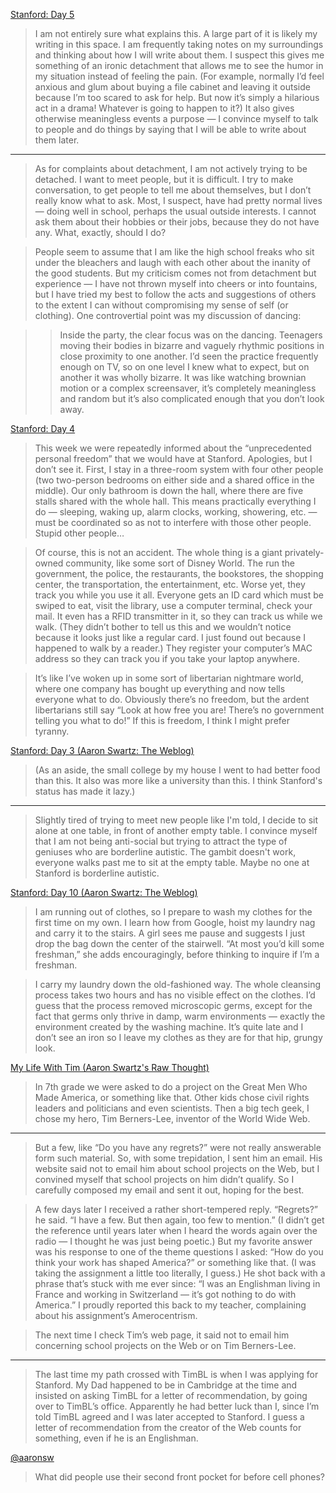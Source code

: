 [Stanford: Day 5](http://www.aaronsw.com/weblog/001423)

>I am not entirely sure what explains this. A large part of it is likely my writing in this space. I am frequently taking notes on my surroundings and thinking about how I will write about them. I suspect this gives me something of an ironic detachment that allows me to see the humor in my situation instead of feeling the pain. (For example, normally I’d feel anxious and glum about buying a file cabinet and leaving it outside because I’m too scared to ask for help. But now it’s simply a hilarious act in a drama! Whatever is going to happen to it?) It also gives otherwise meaningless events a purpose — I convince myself to talk to people and do things by saying that I will be able to write about them later.

---

>As for complaints about detachment, I am not actively trying to be detached. I want to meet people, but it is difficult. I try to make conversation, to get people to tell me about themselves, but I don’t really know what to ask. Most, I suspect, have had pretty normal lives — doing well in school, perhaps the usual outside interests. I cannot ask them about their hobbies or their jobs, because they do not have any. What, exactly, should I do?

>People seem to assume that I am like the high school freaks who sit under the bleachers and laugh with each other about the inanity of the good students. But my criticism comes not from detachment but experience — I have not thrown myself into cheers or into fountains, but I have tried my best to follow the acts and suggestions of others to the extent I can without compromising my sense of self (or clothing). One controvertial point was my discussion of dancing:

>>Inside the party, the clear focus was on the dancing. Teenagers moving their bodies in bizarre and vaguely rhythmic positions in close proximity to one another. I’d seen the practice frequently enough on TV, so on one level I knew what to expect, but on another it was wholly bizarre. It was like watching brownian motion or a complex screensaver, it’s completely meaningless and random but it’s also complicated enough that you don’t look away.

[Stanford: Day 4](http://www.aaronsw.com/weblog/001422)

> This week we were repeatedly informed about the “unprecedented personal freedom” that we would have at Stanford. Apologies, but I don’t see it. First, I stay in a three-room system with four other people (two two-person bedrooms on either side and a shared office in the middle). Our only bathroom is down the hall, where there are five stalls shared with the whole hall. This means practically everything I do — sleeping, waking up, alarm clocks, working, showering, etc. — must be coordinated so as not to interfere with those other people. Stupid other people…

> Of course, this is not an accident. The whole thing is a giant privately-owned community, like some sort of Disney World. The run the government, the police, the restaurants, the bookstores, the shopping center, the transportation, the entertainment, etc. Worse yet, they track you while you use it all. Everyone gets an ID card which must be swiped to eat, visit the library, use a computer terminal, check your mail. It even has a RFID transmitter in it, so they can track us while we walk. (They didn’t bother to tell us this and we wouldn’t notice because it looks just like a regular card. I just found out because I happened to walk by a reader.) They register your computer’s MAC address so they can track you if you take your laptop anywhere.

> It’s like I’ve woken up in some sort of libertarian nightmare world, where one company has bought up everything and now tells everyone what to do. Obviously there’s no freedom, but the ardent libertarians still say “Look at how free you are! There’s no government telling you what to do!” If this is freedom, I think I might prefer tyranny.

[Stanford: Day 3 (Aaron Swartz: The Weblog)](http://www.aaronsw.com/weblog/001421)

>(As an aside, the small college by my house I went to had better food than this. It also was more like a university than this. I think Stanford's status has made it lazy.)

---

> Slightly tired of trying to meet new people like I'm told, I decide to sit alone at one table, in front of another empty table. I convince myself that I am not being anti-social but trying to attract the type of geniuses who are borderline autistic. The gambit doesn't work, everyone walks past me to sit at the empty table. Maybe no one at Stanford is borderline autistic.

[Stanford: Day 10 (Aaron Swartz: The Weblog)](http://www.aaronsw.com/weblog/001427)


>I am running out of clothes, so I prepare to wash my clothes for the first time on my own. I learn how from Google, hoist my laundry nag and carry it to the stairs. A girl sees me pause and suggests I just drop the bag down the center of the stairwell. “At most you’d kill some freshman,” she adds encouragingly, before thinking to inquire if I’m a freshman.

>I carry my laundry down the old-fashioned way. The whole cleansing process takes two hours and has no visible effect on the clothes. I’d guess that the process removed microscopic germs, except for the fact that germs only thrive in damp, warm environments — exactly the environment created by the washing machine. It’s quite late and I don’t see an iron so I leave my clothes as they are for that hip, grungy look.



[My Life With Tim (Aaron Swartz's Raw Thought)](http://www.aaronsw.com/weblog/mylifewithtim)

>In 7th grade we were asked to do a project on the Great Men Who Made America, or something like that. Other kids chose civil rights leaders and politicians and even scientists. Then a big tech geek, I chose my hero, Tim Berners-Lee, inventor of the World Wide Web.

---

>But a few, like “Do you have any regrets?” were not really answerable form such material. So, with some trepidation, I sent him an email. His website said not to email him about school projects on the Web, but I convined myself that school projects on him didn’t qualify. So I carefully composed my email and sent it out, hoping for the best.

>A few days later I received a rather short-tempered reply. “Regrets?” he said. “I have a few. But then again, too few to mention.” (I didn’t get the reference until years later when I heard the words again over the radio — I thought he was just being poetic.) But my favorite answer was his response to one of the theme questions I asked: “How do you think your work has shaped America?” or something like that. (I was taking the assignment a little too literally, I guess.) He shot back with a phrase that’s stuck with me ever since: “I was an Englishman living in France and working in Switzerland — it’s got nothing to do with America.” I proudly reported this back to my teacher, complaining about his assignment’s Amerocentrism.

> The next time I check Tim’s web page, it said not to email him concerning school projects on the Web or on Tim Berners-Lee.

---

> The last time my path crossed with TimBL is when I was applying for Stanford. My Dad happened to be in Cambridge at the time and insisted on asking TimBL for a letter of recommendation, by going over to TimBL’s office. Apparently he had better luck than I, since I’m told TimBL agreed and I was later accepted to Stanford. I guess a letter of recommendation from the creator of the Web counts for something, even if he is an Englishman.

[@aaronsw](https://twitter.com/aaronsw/status/248487298021355520)

> What did people use their second front pocket for before cell phones?